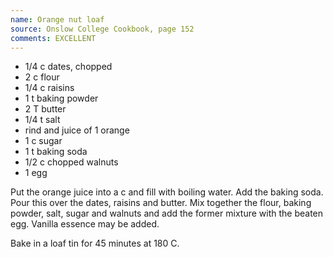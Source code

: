 ```yaml
---
name: Orange nut loaf
source: Onslow College Cookbook, page 152
comments: EXCELLENT
---
```


* 1/4 c dates, chopped
* 2 c flour
* 1/4 c raisins
* 1 t baking powder
* 2 T butter
* 1/4 t salt
* rind and juice of 1 orange
* 1 c sugar
* 1 t baking soda
* 1/2 c chopped walnuts
* 1 egg

Put the orange juice into a c and fill with boiling water.  Add the baking soda.  Pour this over the dates, raisins and butter. Mix together the flour, baking powder, salt, sugar and walnuts and add the former mixture with the beaten egg.  Vanilla essence may be added. 

Bake in a loaf tin for 45 minutes at 180 C.

